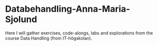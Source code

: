 # Databehandling-Anna-Maria-Sjolund

Here I will gather exercises, code-alongs, labs and explorations from the course Data Handling (from IT-högskolan).